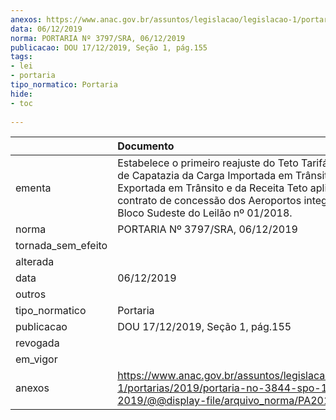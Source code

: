 ```yaml
---
anexos: https://www.anac.gov.br/assuntos/legislacao/legislacao-1/portarias/2019/portaria-no-3844-spo-12-12-2019/@@display-file/arquivo_norma/PA2019-3797.pdf
data: 06/12/2019
norma: PORTARIA Nº 3797/SRA, 06/12/2019
publicacao: DOU 17/12/2019, Seção 1, pág.155
tags:
- lei
- portaria
tipo_normatico: Portaria
hide: 
- toc 
 
---
```


|                    | Documento                                                                                                                                                                                                                                                    |
|:-------------------|:-------------------------------------------------------------------------------------------------------------------------------------------------------------------------------------------------------------------------------------------------------------|
| ementa             | Estabelece o primeiro reajuste do Teto Tarifário da Tarifa de Capatazia da Carga Importada em Trânsito e Carga Exportada em Trânsito e da Receita Teto aplicáveis ao contrato de concessão dos Aeroportos integrantes do Bloco Sudeste do Leilão nº 01/2018. |
| norma              | PORTARIA Nº 3797/SRA, 06/12/2019                                                                                                                                                                                                                             |
| tornada_sem_efeito |                                                                                                                                                                                                                                                              |
| alterada           |                                                                                                                                                                                                                                                              |
| data               | 06/12/2019                                                                                                                                                                                                                                                   |
| outros             |                                                                                                                                                                                                                                                              |
| tipo_normatico     | Portaria                                                                                                                                                                                                                                                     |
| publicacao         | DOU 17/12/2019, Seção 1, pág.155                                                                                                                                                                                                                             |
| revogada           |                                                                                                                                                                                                                                                              |
| em_vigor           |                                                                                                                                                                                                                                                              |
| anexos             | https://www.anac.gov.br/assuntos/legislacao/legislacao-1/portarias/2019/portaria-no-3844-spo-12-12-2019/@@display-file/arquivo_norma/PA2019-3797.pdf                                                                                                         |